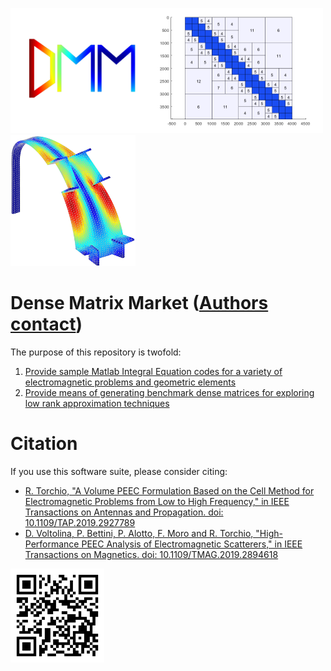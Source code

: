 <img src="docs/dmm.png" width="220" height="200"><img src="docs/hmatrix.png" width="280" height="200"><img src="docs/tk2.png" width="200" height="210">  
# Dense Matrix Market ([Authors contact](docs/contacts.md)) 

The purpose of this repository is twofold:

1. [Provide sample Matlab Integral Equation codes for a variety of electromagnetic problems and geometric elements](docs/sample.md)
2. [Provide means of generating benchmark dense matrices for exploring low rank approximation techniques](docs/dense.md)

# Citation
If you use this software suite, please consider citing:
* [R. Torchio, "A Volume PEEC Formulation Based on the Cell Method for Electromagnetic Problems from Low to High Frequency," in IEEE Transactions on Antennas and Propagation. doi: 10.1109/TAP.2019.2927789](http://ieeexplore.ieee.org/stamp/stamp.jsp?tp=&arnumber=8764572&isnumber=4907023)
* [D. Voltolina, P. Bettini, P. Alotto, F. Moro and R. Torchio, "High-Performance PEEC Analysis of Electromagnetic Scatterers," in IEEE Transactions on Magnetics. doi: 10.1109/TMAG.2019.2894618](http://ieeexplore.ieee.org/stamp/stamp.jsp?tp=&arnumber=8638854&isnumber=8716604)

<img src="docs/qrcode.png" width="150" height="150">
